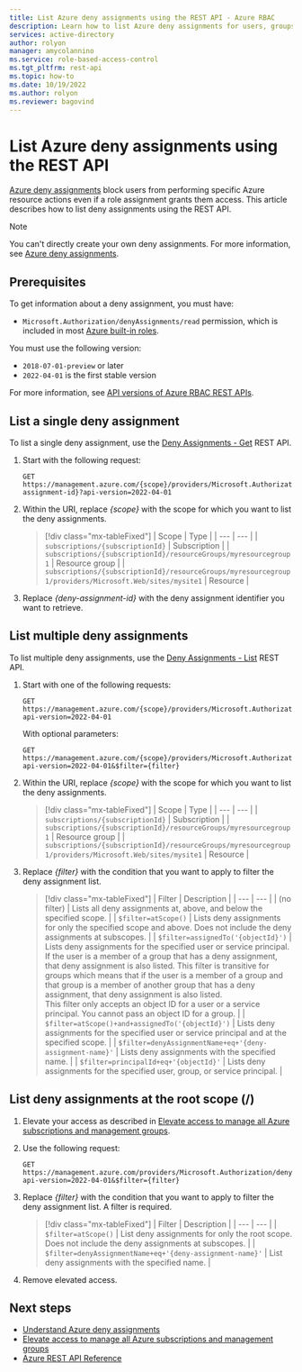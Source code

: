 ```yaml
---
title: List Azure deny assignments using the REST API - Azure RBAC
description: Learn how to list Azure deny assignments for users, groups, and applications using the REST API and Azure role-based access control (Azure RBAC).
services: active-directory
author: rolyon
manager: amycolannino
ms.service: role-based-access-control
ms.tgt_pltfrm: rest-api
ms.topic: how-to
ms.date: 10/19/2022
ms.author: rolyon
ms.reviewer: bagovind
---
```

# List Azure deny assignments using the REST API

[Azure deny assignments](deny-assignments.md) block users from performing specific Azure resource actions even if a role assignment grants them access. This article describes how to list deny assignments using the REST API.

> [!NOTE]
> You can't directly create your own deny assignments. For more information, see [Azure deny assignments](deny-assignments.md).

## Prerequisites

To get information about a deny assignment, you must have:

- `Microsoft.Authorization/denyAssignments/read` permission, which is included in most [Azure built-in roles](built-in-roles.md).

You must use the following version:

- `2018-07-01-preview` or later
- `2022-04-01` is the first stable version

For more information, see [API versions of Azure RBAC REST APIs](/rest/api/authorization/versions).

## List a single deny assignment

To list a single deny assignment, use the [Deny Assignments - Get](/rest/api/authorization/deny-assignments/get) REST API.

1. Start with the following request:

    ```http
    GET https://management.azure.com/{scope}/providers/Microsoft.Authorization/denyAssignments/{deny-assignment-id}?api-version=2022-04-01
    ```

1. Within the URI, replace *{scope}* with the scope for which you want to list the deny assignments.

    > [!div class="mx-tableFixed"]
    > | Scope | Type |
    > | --- | --- |
    > | `subscriptions/{subscriptionId}` | Subscription |
    > | `subscriptions/{subscriptionId}/resourceGroups/myresourcegroup1` | Resource group |
    > | `subscriptions/{subscriptionId}/resourceGroups/myresourcegroup1/providers/Microsoft.Web/sites/mysite1` | Resource |

1. Replace *{deny-assignment-id}* with the deny assignment identifier you want to retrieve.

## List multiple deny assignments

To list multiple deny assignments, use the [Deny Assignments - List](/rest/api/authorization/deny-assignments/list) REST API.

1. Start with one of the following requests:

    ```http
    GET https://management.azure.com/{scope}/providers/Microsoft.Authorization/denyAssignments?api-version=2022-04-01
    ```

    With optional parameters:

    ```http
    GET https://management.azure.com/{scope}/providers/Microsoft.Authorization/denyAssignments?api-version=2022-04-01&$filter={filter}
    ```

1. Within the URI, replace *{scope}* with the scope for which you want to list the deny assignments.

    > [!div class="mx-tableFixed"]
    > | Scope | Type |
    > | --- | --- |
    > | `subscriptions/{subscriptionId}` | Subscription |
    > | `subscriptions/{subscriptionId}/resourceGroups/myresourcegroup1` | Resource group |
    > | `subscriptions/{subscriptionId}/resourceGroups/myresourcegroup1/providers/Microsoft.Web/sites/mysite1` | Resource |

1. Replace *{filter}* with the condition that you want to apply to filter the deny assignment list.

    > [!div class="mx-tableFixed"]
    > | Filter | Description |
    > | --- | --- |
    > | (no filter) | Lists all deny assignments at, above, and below the specified scope. |
    > | `$filter=atScope()` | Lists deny assignments for only the specified scope and above. Does not include the deny assignments at subscopes. |
    > | `$filter=assignedTo('{objectId}')` | Lists deny assignments for the specified user or service principal.<br/>If the user is a member of a group that has a deny assignment, that deny assignment is also listed. This filter is transitive for groups which means that if the user is a member of a group and that group is a member of another group that has a deny assignment, that deny assignment is also listed.<br/>This filter only accepts an object ID for a user or a service principal. You cannot pass an object ID for a group. |
    > | `$filter=atScope()+and+assignedTo('{objectId}')` | Lists deny assignments for the specified user or service principal and at the specified scope. |
    > | `$filter=denyAssignmentName+eq+'{deny-assignment-name}'` | Lists deny assignments with the specified name. |
    > | `$filter=principalId+eq+'{objectId}'` | Lists deny assignments for the specified user, group, or service principal. |

## List deny assignments at the root scope (/)

1. Elevate your access as described in [Elevate access to manage all Azure subscriptions and management groups](elevate-access-global-admin.md).

1. Use the following request:

    ```http
    GET https://management.azure.com/providers/Microsoft.Authorization/denyAssignments?api-version=2022-04-01&$filter={filter}
    ```

1. Replace *{filter}* with the condition that you want to apply to filter the deny assignment list. A filter is required.

    > [!div class="mx-tableFixed"]
    > | Filter | Description |
    > | --- | --- |
    > | `$filter=atScope()` | List deny assignments for only the root scope. Does not include the deny assignments at subscopes. |
    > | `$filter=denyAssignmentName+eq+'{deny-assignment-name}'` | List deny assignments with the specified name. |

1. Remove elevated access.

## Next steps

- [Understand Azure deny assignments](deny-assignments.md)
- [Elevate access to manage all Azure subscriptions and management groups](elevate-access-global-admin.md)
- [Azure REST API Reference](/rest/api/azure/)
